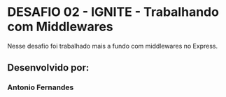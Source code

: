 # DESAFIO 02 - IGNITE - Trabalhando com Middlewares

Nesse desafio foi trabalhado mais a fundo com middlewares no Express.

## Desenvolvido por:

### Antonio Fernandes


